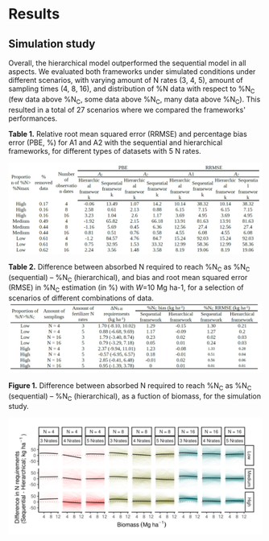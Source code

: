 # Results  

## Simulation study  

Overall, the hierarchical model outperformed the sequential model in all aspects. We evaluated both frameworks under simulated conditions under different scenarios, with varying amount of N rates (3, 4, 5), amount of sampling times (4, 8, 16), and distribution of %N data with respect to %N<sub>C</sub> (few data above %N<sub>C</sub>, some data above %N<sub>C</sub>, many data above %N<sub>C</sub>). This resulted in a total of 27 scenarios where we compared the frameworks' performances.     

**Table 1.** Relative root mean squared error (RRMSE) and percentage bias error (PBE, %) for A1 and A2 with the sequential and hierarchical frameworks, for different types of datasets with 5 N rates.  

![ ](../figures/table1.png)


**Table 2.** Difference between absorbed N required to reach %N<sub>C</sub> as %N<sub>C</sub> (sequential) – %N<sub>C</sub> (hierarchical), and bias and root mean squared error (RMSE) in %N<sub>C</sub> estimation (in %) with *W*=10 Mg ha-1, for a selection of scenarios of different combinations of data.  
![ ](../figures/table2.png)

**Figure 1.** Difference between absorbed N required to reach %N<sub>C</sub> as %N<sub>C</sub> (sequential) – %N<sub>C</sub> (hierarchical), as a fuction of biomass, for the simulation study.  

![ ](../figures/simulation_diffN.png)

